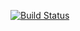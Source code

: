 [![Build Status](https://travis-ci.com/pamuba/jasmin-ci.svg?branch=master)](https://travis-ci.com/pamuba/jasmin-ci)